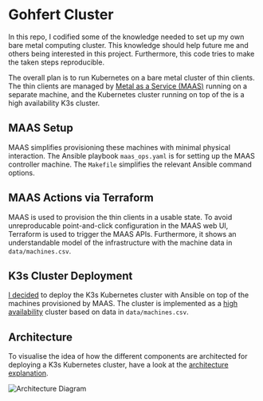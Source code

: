 # Gohfert Cluster

In this repo, I codified some of the knowledge needed to set up my own bare metal computing cluster. This knowledge
should help future me and others being interested in this project. Furthermore, this code tries to make the taken steps
reproducible.

The overall plan is to run Kubernetes on a bare metal cluster of thin clients. The thin clients are managed by
[Metal as a Service (MAAS)](https://maas.io/) running on a separate machine, and the Kubernetes cluster running on top
of the is a high availability K3s cluster.

## MAAS Setup

MAAS simplifies provisioning these machines with minimal physical interaction. The Ansible playbook `maas_ops.yaml` is
for setting up the MAAS controller machine. The `Makefile` simplifies the relevant Ansible command options.

## MAAS Actions via Terraform

MAAS is used to provision the thin clients in a usable state. To avoid unreproducable point-and-click configuration in
the MAAS web UI, Terraform is used to trigger the MAAS APIs. Furthermore, it shows an understandable model of the
infrastructure with the machine data in `data/machines.csv`.

## K3s Cluster Deployment

[I decided](./docs/adrs/01-deploy-k3s-through-ansible.md) to deploy the K3s Kubernetes cluster with Ansible on top of
the machines provisioned by MAAS. The cluster is implemented as a
[high availability](./docs/explanations/k3s-high-availability-cluster.md) cluster based on data in `data/machines.csv`.

## Architecture

To visualise the idea of how the different components are architected for deploying a K3s Kubernetes cluster, have a
look at the [architecture explanation](./docs/content/explanations/architecture.md).

![Architecture Diagram](http://www.plantuml.com/plantuml/proxy?cache=no&src=https://raw.githubusercontent.com/felix-seifert/gohfert-cluster/refs/heads/main/docs/content/explanations/architecture.puml)

